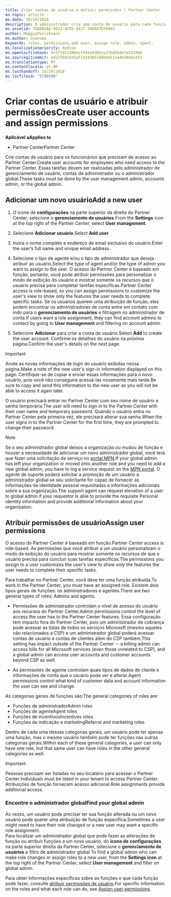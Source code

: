 ```yaml
---
title: Criar contas de usuário e definir permissões | Partner Center
ms.topic: article
ms.date: 10/29/2018
description: O administrador cria uma conta de usuário para cada funcionário de parceiro que precise acessar o Partner Center.
ms.assetid: 75D805AE-9922-4CFD-9427-196047D70963
author: MaggiePucciEvans
ms.author: evansma
Keywords: roles, permissions,add user, assign role, admin, agent,
ms.localizationpriority: medium
ms.openlocfilehash: dcdf7d11d90acffd4a9302ce37bd56de3a242d60
ms.sourcegitcommit: ed22f6825d3af1d19385198b4d511e4b39d5e353
ms.translationtype: MT
ms.contentlocale: pt-BR
ms.lasthandoff: 10/29/2018
ms.locfileid: "5796599"
---
```

# <a name="create-user-accounts-and-assign-permissions"></a><span data-ttu-id="fa393-103">Criar contas de usuário e atribuir permissões</span><span class="sxs-lookup"><span data-stu-id="fa393-103">Create user accounts and assign permissions</span></span>

**<span data-ttu-id="fa393-104">Aplicável a</span><span class="sxs-lookup"><span data-stu-id="fa393-104">Applies to</span></span>**

-  <span data-ttu-id="fa393-105">Partner Center</span><span class="sxs-lookup"><span data-stu-id="fa393-105">Partner Center</span></span>

<span data-ttu-id="fa393-106">Crie contas de usuário para os funcionários que precisam de acesso ao Partner Center.</span><span class="sxs-lookup"><span data-stu-id="fa393-106">Create user accounts for employees who need access to the Partner Center.</span></span> <span data-ttu-id="fa393-107">Essas tarefas devem ser realizadas pelo administrador de gerenciamento de usuário, contas de administrador ou o administrador global.</span><span class="sxs-lookup"><span data-stu-id="fa393-107">These tasks must be done by the user management admin, accounts admin, or the global admin.</span></span> 


## <a name="add-a-new-user"></a><span data-ttu-id="fa393-108">Adicionar um novo usuário</span><span class="sxs-lookup"><span data-stu-id="fa393-108">Add a new user</span></span>

1. <span data-ttu-id="fa393-109">O ícone de **configurações** na parte superior da direita do Partner Center, selecione o **gerenciamento de usuários**.</span><span class="sxs-lookup"><span data-stu-id="fa393-109">From the **Settings** icon at the top right of the Partner Center, select **User management**.</span></span>

2.  <span data-ttu-id="fa393-110">Selecione **Adicionar usuário**.</span><span class="sxs-lookup"><span data-stu-id="fa393-110">Select **Add user**.</span></span>

3.  <span data-ttu-id="fa393-111">Insira o nome completo e endereço de email exclusivo do usuário.</span><span class="sxs-lookup"><span data-stu-id="fa393-111">Enter the user’s full name and unique email address.</span></span>

4.  <span data-ttu-id="fa393-112">Selecione o tipo de agente e/ou o tipo de administrador que deseja atribuir ao usuário.</span><span class="sxs-lookup"><span data-stu-id="fa393-112">Select the type of agent and/or the type of admin you want to assign to the user.</span></span> <span data-ttu-id="fa393-113">O acesso do Partner Center é baseado em função, portanto, você pode atribuir permissões para personalizar o modo de exibição do usuário e mostrar somente os recursos que o usuário precisa para completar tarefas específicas.</span><span class="sxs-lookup"><span data-stu-id="fa393-113">Partner Center access is role-based, so you can assign permissions to customize the user's view to show only the features the user needs to complete specific tasks.</span></span>  <span data-ttu-id="fa393-114">Se os usuários querem uma atribuição de função, eles podem encontrar os administradores de conta entre em contato com indo para o **gerenciamento de usuários** e filtragem no administrador de conta.</span><span class="sxs-lookup"><span data-stu-id="fa393-114">If users want a role assignment, they can find account admins to contact by going to **User management** and filtering on account admin.</span></span>

5.  <span data-ttu-id="fa393-115">Selecione **Adicionar** para criar a conta de usuário.</span><span class="sxs-lookup"><span data-stu-id="fa393-115">Select **Add** to create the user account.</span></span> <span data-ttu-id="fa393-116">Confirme os detalhes do usuário na próxima página.</span><span class="sxs-lookup"><span data-stu-id="fa393-116">Confirm the user's details on the next page.</span></span>

> [!IMPORTANT]  
> <span data-ttu-id="fa393-117">Anote as novas informações de login do usuário exibidas nessa página.</span><span class="sxs-lookup"><span data-stu-id="fa393-117">Make a note of the new user's sign-in information displayed on this page.</span></span> <span data-ttu-id="fa393-118">Certifique-se de copiar e enviar essas informações para o novo usuário, pois você não conseguirá acessá-las novamente mais tarde.</span><span class="sxs-lookup"><span data-stu-id="fa393-118">Be sure to copy and send this information to the new user as you will not be able to access it again later.</span></span> 

<span data-ttu-id="fa393-119">O usuário precisará entrar no Partner Center com seu nome de usuário e senha temporária.</span><span class="sxs-lookup"><span data-stu-id="fa393-119">The user will need to sign in to the Partner Center with their user name and temporary password.</span></span> <span data-ttu-id="fa393-120">Quando o usuário entra no Partner Center pela primeira vez, ele precisará alterar sua senha.</span><span class="sxs-lookup"><span data-stu-id="fa393-120">When the user signs in to the Partner Center for the first time, they are prompted to change their password.</span></span> 

> [!NOTE]  
>  <span data-ttu-id="fa393-121">Se o seu administrador global deixou a organização ou mudou de função e houver a necessidade de adicionar um novo administrador global, você terá que fazer uma solicitação de serviço no [portal MPN](https://partner.microsoft.com/support).</span><span class="sxs-lookup"><span data-stu-id="fa393-121">If your global admin has left your organization or moved onto another role and you need to add a new global admin, you have to log a service request on the [MPN portal](https://partner.microsoft.com/support).</span></span> <span data-ttu-id="fa393-122">O agente de suporte poderá solicitar a promoção de um usuário a administrador global se seu solicitante for capaz de fornecer as informações de identidade pessoal requisitadas e informações adicionais sobre a sua organização.</span><span class="sxs-lookup"><span data-stu-id="fa393-122">The support agent can request elevation of a user to global admin if your requestor is able to provide the requisite Personal identity information and provide additional information about your organization.</span></span>

## <a name="assign-user-permissions"></a><span data-ttu-id="fa393-123">Atribuir permissões de usuário</span><span class="sxs-lookup"><span data-stu-id="fa393-123">Assign user permissions</span></span>

<span data-ttu-id="fa393-124">O acesso do Partner Center é baseado em função.</span><span class="sxs-lookup"><span data-stu-id="fa393-124">Partner Center access is role-based.</span></span> <span data-ttu-id="fa393-125">As permissões que você atribuir a um usuário personalizam o modo de exibição do usuário para mostrar somente os recursos de que o usuário precisa para concluir suas tarefas específicas.</span><span class="sxs-lookup"><span data-stu-id="fa393-125">The permissions you assign to a user customizes the user's view to show only the features the user needs to complete their specific tasks.</span></span> 

<span data-ttu-id="fa393-126">Para trabalhar no Partner Center, você deve ter uma função atribuída.</span><span class="sxs-lookup"><span data-stu-id="fa393-126">To work in the Partner Center, you must have an assigned role.</span></span>  <span data-ttu-id="fa393-127">Existem dois tipos gerais de funções: os administradores e agentes.</span><span class="sxs-lookup"><span data-stu-id="fa393-127">There are two general types of roles: Admins and agents.</span></span>

- <span data-ttu-id="fa393-128">Permissões de administrador controlam o nível de acesso do usuário aos recursos do Partner Center.</span><span class="sxs-lookup"><span data-stu-id="fa393-128">Admin permissions control the level of access the user has to the Partner Center features.</span></span> <span data-ttu-id="fa393-129">Essa configuração tem impacto fora do Partner Center, pois um administrador de cobrança pode acessar as listas de todos os serviços Microsoft (mesmo aqueles não relacionados a CSP) e um administrador global poderá acessar contas de usuário e contas de clientes além do CSP também.</span><span class="sxs-lookup"><span data-stu-id="fa393-129">This setting has impact outside of the Partner Center -- a billing admin can access bills for all Microsoft services (even those unrelated to CSP), and a global admin can access user accounts and customer accounts beyond CSP as well.</span></span>

- <span data-ttu-id="fa393-130">As permissões de agente controlam quais tipos de dados de cliente e informações de conta que o usuário pode ver e alterar.</span><span class="sxs-lookup"><span data-stu-id="fa393-130">Agent permissions control what kind of customer data and account information the user can see and change.</span></span>
    
<span data-ttu-id="fa393-131">As categorias gerais de funções são:</span><span class="sxs-lookup"><span data-stu-id="fa393-131">The general categories of roles are:</span></span> 
- <span data-ttu-id="fa393-132">Funções de administrador</span><span class="sxs-lookup"><span data-stu-id="fa393-132">Admin roles</span></span>
- <span data-ttu-id="fa393-133">Funções de agente</span><span class="sxs-lookup"><span data-stu-id="fa393-133">Agent roles</span></span>
- <span data-ttu-id="fa393-134">Funções de incentivos</span><span class="sxs-lookup"><span data-stu-id="fa393-134">Incentives roles</span></span>
- <span data-ttu-id="fa393-135">Funções de indicação e marketing</span><span class="sxs-lookup"><span data-stu-id="fa393-135">Referral and marketing roles</span></span>


<span data-ttu-id="fa393-136">Dentro de cada uma dessas categorias gerais, um usuário pode ter apenas uma função, mas o mesmo usuário também pode ter funções nas outras categorias gerais.</span><span class="sxs-lookup"><span data-stu-id="fa393-136">Within each of these general categories, a user can only have one role, but that same user can have roles in the other general categories as well.</span></span> 

>[!Important]
><span data-ttu-id="fa393-137">Pessoas precisam ser listadas no seu locatário para acessar o Partner Center.</span><span class="sxs-lookup"><span data-stu-id="fa393-137">Individuals must be listed in your tenant to access Partner Center.</span></span> <span data-ttu-id="fa393-138">Atribuições de função fornecem acesso adicional.</span><span class="sxs-lookup"><span data-stu-id="fa393-138">Role assignments provide additional access.</span></span>


### <a name="find-your-global-admin"></a><span data-ttu-id="fa393-139">Encontre o administrador global</span><span class="sxs-lookup"><span data-stu-id="fa393-139">Find your global admin</span></span>

<span data-ttu-id="fa393-140">Às vezes, um usuário pode precisar ter sua função alterada ou um novo usuário pode querer uma atribuição de função específica.</span><span class="sxs-lookup"><span data-stu-id="fa393-140">Sometimes a user might need to have their role changed or a new user may want a specific role assignment.</span></span>  
<span data-ttu-id="fa393-141">Para localizar um administrador global que pode fazer as alterações de função ou atribuir funções a um novo usuário, do **ícone de configurações** na parte superior direita da Partner Center, selecione o **gerenciamento de usuários** e filtro de administrador global.</span><span class="sxs-lookup"><span data-stu-id="fa393-141">To find a global admin who can make role changes or assign roles to a new user, from the **Settings icon** at the top right of the Partner Center, select **User management** and filter on global admin.</span></span> 

<span data-ttu-id="fa393-142">Para obter informações específicas sobre as funções e que cada função pode fazer, consulte [atribuir permissões de usuário](permissions-overview.md).</span><span class="sxs-lookup"><span data-stu-id="fa393-142">For specific information on the roles and what each role can do, see [Assign user permissions](permissions-overview.md).</span></span>





